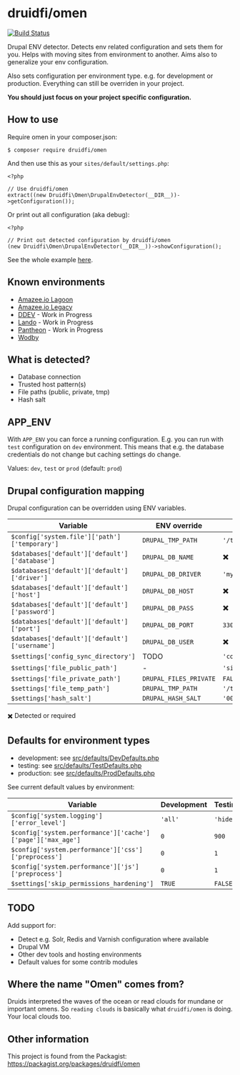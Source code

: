 # druidfi/omen

[![Build Status](https://travis-ci.com/druidfi/omen.svg?branch=master)](https://travis-ci.com/druidfi/omen)

Drupal ENV detector. Detects env related configuration and sets them for you. Helps with moving sites from environment
to another. Aims also to generalize your env configuration.

Also sets configuration per environment type. e.g. for development or production. Everything can still be overriden in
your project.

**You should just focus on your project specific configuration.**

## How to use

Require omen in your composer.json:

```
$ composer require druidfi/omen
```

And then use this as your `sites/default/settings.php`:

```
<?php

// Use druidfi/omen
extract((new Druidfi\Omen\DrupalEnvDetector(__DIR__))->getConfiguration());
```

Or print out all configuration (aka debug):

```
<?php

// Print out detected configuration by druidfi/omen
(new Druidfi\Omen\DrupalEnvDetector(__DIR__))->showConfiguration();
```

See the whole example [here](settings.php).

## Known environments

- [Amazee.io Lagoon](https://lagoon.readthedocs.io/)
- [Amazee.io Legacy](https://docs.amazee.io/)
- [DDEV](https://ddev.readthedocs.io/en/latest/) - Work in Progress
- [Lando](https://lando.dev/) - Work in Progress
- [Pantheon](https://pantheon.io/) - Work in Progress
- [Wodby](https://wodby.com/)

## What is detected?

- Database connection
- Trusted host pattern(s)
- File paths (public, private, tmp)
- Hash salt

## APP_ENV

With `APP_ENV` you can force a running configuration. E.g. you can run with `test` configuration on `dev` environment.
This means that e.g. the database credentials do not change but caching settings do change.

Values: `dev`, `test` or `prod` (default: `prod`)

## Drupal configuration mapping

Drupal configuration can be overridden using ENV variables.

Variable | ENV override | Default value
--- | ------ | ---
`$config['system.file']['path']['temporary']` | `DRUPAL_TMP_PATH` | `'/tmp'`
`$databases['default']['default']['database']` | `DRUPAL_DB_NAME` | :heavy_multiplication_x:
`$databases['default']['default']['driver']` | `DRUPAL_DB_DRIVER` | `'mysql'`
`$databases['default']['default']['host']` | `DRUPAL_DB_HOST` | :heavy_multiplication_x:
`$databases['default']['default']['password']` | `DRUPAL_DB_PASS` | :heavy_multiplication_x:
`$databases['default']['default']['port']` | `DRUPAL_DB_PORT` | `3306`
`$databases['default']['default']['username']` | `DRUPAL_DB_USER` | :heavy_multiplication_x:
`$settings['config_sync_directory']` | TODO | `'conf/cmi'`
`$settings['file_public_path']` | - | `'sites/default/files'`
`$settings['file_private_path']` | `DRUPAL_FILES_PRIVATE` | `FALSE`
`$settings['file_temp_path']` | `DRUPAL_TMP_PATH` | `'/tmp'`
`$settings['hash_salt']` | `DRUPAL_HASH_SALT` | `'0000000000000000'`

:heavy_multiplication_x: Detected or required

## Defaults for environment types

- development: see [src/defaults/DevDefaults.php](src/EnvDefaults/DevDefaults.php)
- testing: see [src/defaults/TestDefaults.php](src/EnvDefaults/TestDefaults.php)
- production: see [src/defaults/ProdDefaults.php](src/EnvDefaults/ProdDefaults.php)

See current default values by environment:

Variable | Development | Testing | Production
--- | ------ | ----------- | ---
`$config['system.logging']['error_level']` | `'all'` | `'hide'` | `'hide'`
`$config['system.performance']['cache']['page']['max_age']` | `0` | `900` | `900`
`$config['system.performance']['css']['preprocess']` | `0` | `1` | `1`
`$config['system.performance']['js']['preprocess']` | `0` | `1` | `1`
`$settings['skip_permissions_hardening']` | `TRUE` | `FALSE` | `FALSE`

## TODO

Add support for:

- Detect e.g. Solr, Redis and Varnish configuration where available
- Drupal VM
- Other dev tools and hosting environments
- Default values for some contrib modules

## Where the name "Omen" comes from?

Druids interpreted the waves of the ocean or read clouds for mundane or important omens. So `reading clouds` is
basically what `druidfi/omen` is doing. Your local clouds too.

## Other information

This project is found from the Packagist: https://packagist.org/packages/druidfi/omen
